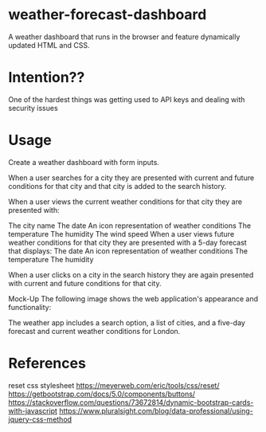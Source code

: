 # weather-forecast-dashboard

A weather dashboard that runs in the browser and feature dynamically updated HTML and CSS.

# Intention??
One of the hardest things was getting used to API keys and dealing with security issues

# Usage

Create a weather dashboard with form inputs.

When a user searches for a city they are presented with current and future conditions for that city and that city is added to the search history.

When a user views the current weather conditions for that city they are presented with:

The city name
The date
An icon representation of weather conditions
The temperature
The humidity
The wind speed
When a user views future weather conditions for that city they are presented with a 5-day forecast that displays:
The date
An icon representation of weather conditions
The temperature
The humidity

When a user clicks on a city in the search history they are again presented with current and future conditions for that city.

Mock-Up
The following image shows the web application's appearance and functionality:

The weather app includes a search option, a list of cities, and a five-day forecast and current weather conditions for London.

# References 
reset css stylesheet
https://meyerweb.com/eric/tools/css/reset/
https://getbootstrap.com/docs/5.0/components/buttons/
https://stackoverflow.com/questions/73672814/dynamic-bootstrap-cards-with-javascript
https://www.pluralsight.com/blog/data-professional/using-jquery-css-method
